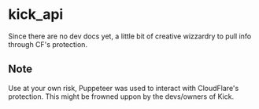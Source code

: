 # kick_api

Since there are no dev docs yet, a little bit of creative wizzardry to pull info through CF's protection.

## Note

Use at your own risk, Puppeteer was used to interact with CloudFlare's protection. This might be frowned uppon by the devs/owners of Kick.
